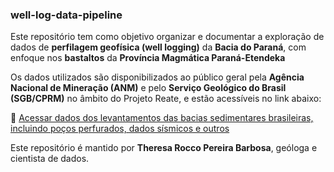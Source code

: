### well-log-data-pipeline

Este repositório tem como objetivo organizar e documentar a exploração de dados de **perfilagem geofísica (well logging)** da **Bacia do Paraná**, com enfoque nos **bastaltos** da **Província Magmática Paraná-Etendeka**

Os dados utilizados são disponibilizados ao público geral pela **Agência Nacional de Mineração (ANM)** e pelo **Serviço Geológico do Brasil (SGB/CPRM)** no âmbito do Projeto Reate, e estão acessíveis no link abaixo:

🔗 [Acessar dados dos levantamentos das bacias sedimentares brasileiras, incluindo poços perfurados, dados sísmicos e outros](https://reate.cprm.gov.br/anp/TERRESTRE)

Este repositório é mantido por **Theresa Rocco Pereira Barbosa**, geóloga e cientista de dados.

